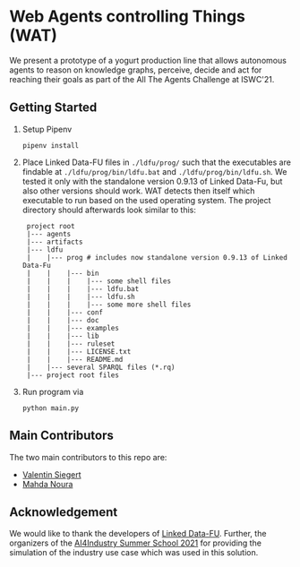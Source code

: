 # Web Agents controlling Things (WAT)

We present a prototype of a yogurt production line that allows autonomous agents to reason on knowledge graphs,
perceive, decide and act for reaching their goals as part of the All The Agents Challenge at ISWC'21.

## Getting Started

1. Setup Pipenv
    ```
    pipenv install
   ```
2. Place Linked Data-FU files in `./ldfu/prog/` such that the executables are findable 
at `./ldfu/prog/bin/ldfu.bat` and `./ldfu/prog/bin/ldfu.sh`.
We tested it only with the standalone version 0.9.13 of Linked Data-Fu,
but also other versions should work.
WAT detects then itself which executable to run based on the used operating system.
The project directory should afterwards look similar to this:
   ```
    project root
    |--- agents
    |--- artifacts
    |--- ldfu
    |    |--- prog # includes now standalone version 0.9.13 of Linked Data-Fu
    |    |    |--- bin
    |    |    |    |--- some shell files
    |    |    |    |--- ldfu.bat
    |    |    |    |--- ldfu.sh
    |    |    |    |--- some more shell files
    |    |    |--- conf
    |    |    |--- doc
    |    |    |--- examples
    |    |    |--- lib
    |    |    |--- ruleset
    |    |    |--- LICENSE.txt
    |    |    |--- README.md
    |    |--- several SPARQL files (*.rq)
    |--- project root files
   ``` 
3. Run program via 
   
    ```
    python main.py
   ```

## Main Contributors

The two main contributors to this repo are:
- [Valentin Siegert](https://vsr.informatik.tu-chemnitz.de/people/siegert)
- [Mahda Noura](https://vsr.informatik.tu-chemnitz.de/people/mahdanoura)

## Acknowledgement

We would like to thank the developers of [Linked Data-FU](https://linked-data-fu.github.io/).
Further, the organizers of the [AI4Industry Summer School 2021](https://ai4industry2021.sciencesconf.org/)
for providing the simulation of the industry use case which was used in this solution.